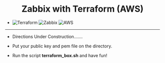<h1 align="center"> 
        Zabbix with Terraform (AWS)
</h1>

- ![Terraform](https://img.shields.io/badge/-Terraform-623CE4?&logo=terraform&logoColor=FFFFF) ![Zabbix](https://img.shields.io/badge/-Zabbix-F05032?&logo=zabbix&logoColor=FFFFFF) ![AWS](https://img.shields.io/badge/-AWS-232F3E?&logo=amazon%20aws&logoColor=FFFFFF)

<hr>

- Directions Under Construction.......

- Put your public key and pem file on the directory.
- Run the script **terraform_box.sh** and have fun!
